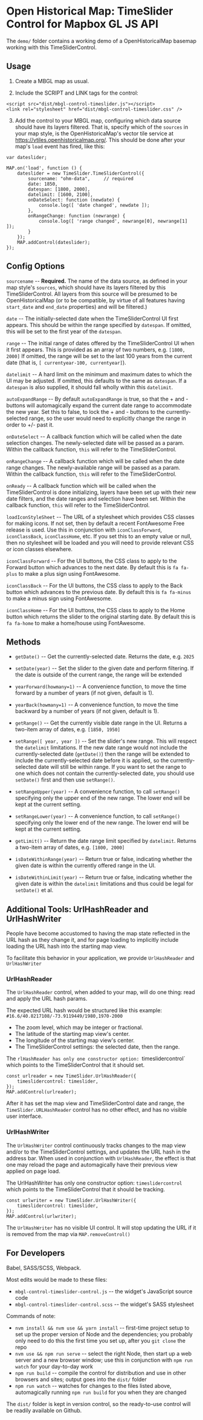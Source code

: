 # Open Historical Map: TimeSlider Control for Mapbox GL JS API

The `demo/` folder contains a working demo of a OpenHistoricalMap basemap working with this TimeSliderControl.



## Usage

1. Create a MBGL map as usual.

2. Include the SCRIPT and LINK tags for the control:
```
<script src="dist/mbgl-control-timeslider.js"></script>
<link rel="stylesheet" href="dist/mbgl-control-timeslider.css" />
```

3. Add the control to your MBGL map, configuring which data source should have its layers filtered. That is, specify which of the `sources` in your map style, is the OpenHistoricaMap's vector tile service at https://vtiles.openhistoricalmap.org/. This should be done after your map's `load` event has fired, like this:
```
var dateslider;

MAP.on('load', function () {
    dateslider = new TimeSlider.TimeSliderControl({
        sourcename: "ohm-data",     // required
        date: 1850,
        datespan: [1800, 2000],
        datelimit: [1600, 2100],
        onDateSelect: function (newdate) {
            console.log([ 'date changed', newdate ]);
        },
        onRangeChange: function (newrange) {
            console.log([ 'range changed', newrange[0], newrange[1] ]);
        }
    });
    MAP.addControl(dateslider);
});
```


## Config Options

`sourcename` -- **Required.** The name of the data source, as defined in your map style's `sources`, which should have its layers filtered by this TimeSliderControl. All layers from this source will be presumed to be OpenHistoricalMap (or to be compatible, by virtue of all features having `start_date` and `end_date` properties) and will be filtered.)

`date` -- The initially-selected date when the TimeSliderControl UI first appears. This should be within the range specified by `datespan`. If omitted, this will be set to the first year of the `datespan`.

`range` -- The initial range of dates offered by the TimeSliderControl UI when it first appears. This is provided as an array of two numbers, e.g. `[1800, 2000]` If omitted, the range will be set to the last 100 years from the current date (that is, `[ currentyear-100, currentyear]`).

`datelimit` -- A hard limit on the minimum and maximum dates to which the UI may be adjusted. If omitted, this defaults to the same as `datespan`. If a `datespan` is also supplied, it should fall wholly within this `datelimit`.

`autoExpandRange` -- By default `autoExpandRange` is true, so that the + and - buttons will automagically expand the current date range to accommodate the new year. Set this to false, to lock the + and - buttons to the currently-selected range, so the user would need to explicitly change the range in order to +/- past it.

`onDateSelect` -- A callback function which will be called when the date selection changes. The newly-selected date will be passed as a param. Within the callback function, `this` will refer to the TimeSliderControl.

`onRangeChange` -- A callback function which will be called when the date range changes. The newly-available range will be passed as a param. Within the callback function, `this` will refer to the TimeSliderControl.

`onReady` -- A callback function which will be called when the TimeSliderControl is done initializing, layers have been set up with their new date filters, and the date ranges and selection have been set. Within the callback function, `this` will refer to the TimeSliderControl.

`loadIconStyleSheet` -- The URL of a stylesheet which provides CSS classes for making icons. If not set, then by default a recent FontAwesome Free release is used. Use this in conjunction with `iconClassForward`, `iconClassBack`, `iconClassHome`, etc. If you set this to an empty value or null, then no stylesheet will be loaded and you will need to provide relevant CSS or icon classes elsewhere.

`iconClassForward` -- For the UI buttons, the CSS class to apply to the Forward button which advances to the next date. By default this is `fa fa-plus` to make a plus sign using FontAwesome.

`iconClassBack` -- For the UI buttons, the CSS class to apply to the Back button which advances to the previous date. By default this is `fa fa-minus` to make a minus sign using FontAwesome.

`iconClassHome` -- For the UI buttons, the CSS class to apply to the Home button which returns the slider to the original starting date. By default this is `fa fa-home` to make a home/house using FontAwesome.



## Methods

* `getDate()` -- Get the currently-selected date. Returns the date, e.g. `2025`

* `setDate(year)` -- Set the slider to the given date and perform filtering. If the date is outside of the current range, the range will be extended

* `yearForward(howmany=1)` -- A convenience function, to move the time forward by a number of years (if not given, default is 1).

* `yearBack(howmany=1)` -- A convenience function, to move the time backward by a number of years (if not given, default is 1).

* `getRange()` -- Get the currently visible date range in the UI. Returns a two-item array of dates, e.g. `[1850, 1950]`

* `setRange([ year, year ])` -- Set the slider's new range. This will respect the `datelimit` limitations. If the new date range would not include the currently-selected date (`getDate()`) then the range will be extended to include the currently-selected date before it is applied, so the currently-selected date will still be within range. If you want to set the range to one which does not contain the currently-selected date, you should use `setDate()` first and then use `setRange()`.

* `setRangeUpper(year)` -- A convenience function, to call `setRange()` specifying only the upper end of the new range. The lower end will be kept at the current setting.

* `setRangeLower(year)` -- A convenience function, to call `setRange()` specifying only the lower end of the new range. The lower end will be kept at the current setting.

* `getLimit()` -- Return the date range limit specified by `datelimit`. Returns a two-item array of dates, e.g. `[1800, 2000]`

* `isDateWithinRange(year)` -- Return true or false, indicating whether the given date is within the currently offered range in the UI.

* `isDateWithinLimit(year)` -- Return true or false, indicating whether the given date is within the `datelimit` limitations and thus could be legal for `setDate()` et al.



## Additional Tools: UrlHashReader and UrlHashWriter

People have become accustomed to having the map state reflected in the URL hash as they change it, and for page loading to implicitly include loading the URL hash into the starting map view.

To facilitate this behavior in your application, we provide `UrlHashReader` and `UrlHashWriter`

### UrlHashReader

The `UrlHashReader` control, when added to your map, will do one thing: read and apply the URL hash params.

The expected URL hash would be structured like this example: `#16.6/40.8217108/-73.9119449/1980,1970-2000`
* The zoom level, which may be integer or fractional.
* The latitude of the starting map view's center.
* The longitude of the starting map view's center.
* The TimeSliderControl settings: the selected date, then the range.

The `rlHashReader has only one constructor option: `timeslidercontrol` which points to the TimeSliderControl that it should set.

```
const urlreader = new TimeSlider.UrlHashReader({
    timeslidercontrol: timeslider,
});
MAP.addControl(urlreader);
```

After it has set the map view and TimeSliderControl date and range, the `TimeSlider.URLHashReader` control has no other effect, and has no visible user interface.

### UrlHashWriter

The `UrlHashWriter` control continuously tracks changes to the map view and/or to the TimeSliderControl settings, and updates the URL hash in the address bar. When used in conjunction with `UrlHashReader`, the effect is that one may reload the page and automagically have their previous view applied on page load.

The UrlHashWriter has only one constructor option: `timeslidercontrol` which points to the TimeSliderControl that it should be tracking.

```
const urlwriter = new TimeSlider.UrlHashWriter({
    timeslidercontrol: timeslider,
});
MAP.addControl(urlwriter);
```

The `UrlHashWriter` has no visible UI control. It will stop updating the URL if it is removed from the map via `MAP.removeControl()`


## For Developers

Babel, SASS/SCSS, Webpack.

Most edits would be made to these files:
* `mbgl-control-timeslider-control.js` -- the widget's JavaScript source code
* `mbgl-control-timeslider-control.scss` -- the widget's SASS stylesheet

Commands of note:
* `nvm install && nvm use && yarn install` -- first-time project setup to set up the proper version of Node and the dependencies; you probably only need to do this the first time you set up, after you `git clone` the repo
* `nvm use && npm run serve` -- select the right Node, then start up a web server and a new browser window; use this in conjunction with `npm run watch` for your day-to-day work
* `npm run build` -- compile the control for distribution and use in other browsers and sites; output goes into the `dist/` folder
* `npm run watch` -- watches for changes to the files listed above, automagically running `npm run build` for you when they are changed

The `dist/` folder is kept in version control, so the ready-to-use control will be readily available on Github.
